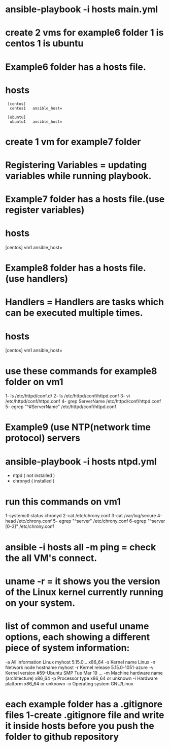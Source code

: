 # ansible-playbook  -i hosts main.yml

# create 2 vms for example6 folder 1 is centos 1 is ubuntu 

# Example6 folder has a hosts file.
 # hosts
     [centos]
      centos1   ansible_host=

     [ubuntu]
      ubuntu1   ansible_host=

# create 1 vm for example7 folder
# Registering Variables = updating variables while running playbook.

# Example7 folder has a hosts file.(use register variables) 
 # hosts 
   [centos]
   vm1  ansible_host=

# Example8 folder has a hosts file. (use handlers)
# Handlers = Handlers are tasks which can be executed multiple times.
 # hosts 
   [centos]
   vm1  ansible_host=

 # use these commands for example8 folder on vm1 
 1- ls   /etc/httpd/conf.d/
 2- ls   /etc/httpd/conf/httpd.conf
 3- vi  /etc/httpd/conf/httpd.conf
 4- grep  ServerName      /etc/httpd/conf/httpd.conf
 5- egrep "^#ServerName"  /etc/httpd/conf/httpd.conf

 # Example9 (use NTP(network time protocol) servers 
 # ansible-playbook  -i hosts ntpd.yml
  - ntpd ( not installed )
  - chronyd ( installed )
  
 # run this commands on vm1
 1-systemctl status chronyd
 2-cat  /etc/chrony.conf
 3-cat /var/log/secure
 4- head /etc/chrony.conf
 5- egrep "^server"  /etc/chrony.conf
 6-egrep "^server [0-3]"  /etc/chrony.conf


# ansible  -i hosts  all  -m ping = check the all VM's connect.

# uname  -r = it shows you the version of the Linux kernel currently running on your system.

# list of common and useful uname options, each showing a different piece of system information:
-a	       All information	                          Linux myhost 5.15.0... x86_64
-s	       Kernel name	                              Linux
-n	       Network node hostname	                    myhost
-r	       Kernel release	                            5.15.0-1051-azure
-v	       Kernel version	                            #59-Ubuntu SMP Tue Mar 19 ...
-m	       Machine hardware name (architecture)	      x86_64
-p	       Processor type                           	x86_64 or unknown
-i	       Hardware platform	                        x86_64 or unknown
-o	       Operating system	                          GNU/Linux

# each example folder has a .gitignore files 1-create .gitignore file and write it inside hosts before you push the folder to github repository


